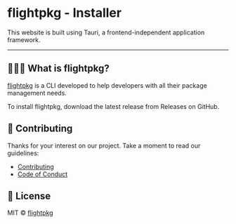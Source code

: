 # flightpkg - Installer

This website is built using Tauri, a frontend-independent application framework.


<hr/>

## ‍👨🏽‍💻 What is flightpkg?

[flightpkg](https://www.flightpkg.js.org/) is a CLI developed to help developers with all their package management needs.

To install flightpkg, download the latest release from Releases on GitHub. 

## 📃 Contributing

Thanks for your interest on our project. Take a moment to read our guidelines:

- [Contributing](https://flightpkg.js.org/docs/community/contributing)
- [Code of Conduct](https://flightpkg.js.org/docs/community/code-of-conduct)


## 📃 License

MIT © [flightpkg](https://flightpkg.js.org/)

